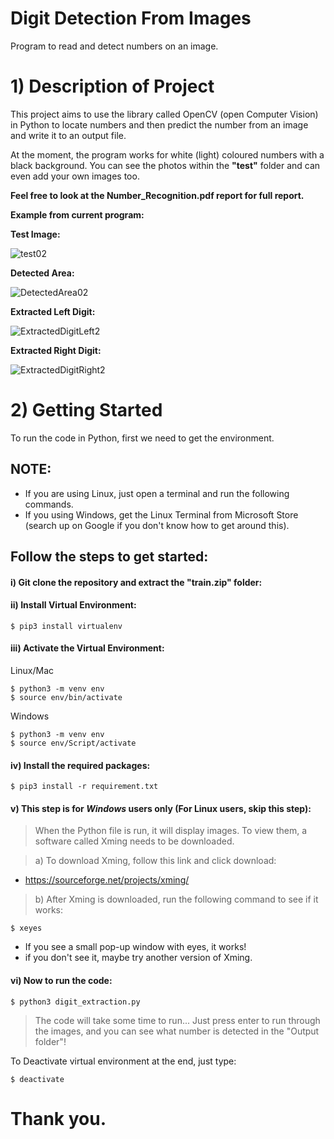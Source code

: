 # Digit Detection From Images
Program to read and detect numbers on an image. 

# 1) Description of Project
This project aims to use the library called OpenCV (open Computer Vision) in Python to locate numbers and then predict the number from an image and write it to an output file.

At the moment, the program works for white (light) coloured numbers with a black background. You can see the photos within the **"test"** folder and can even add your own images too.

**Feel free to look at the Number_Recognition.pdf report for full report.**

**Example from current program:**

**Test Image:**

![test02](https://user-images.githubusercontent.com/48969261/196024500-cf72f1f9-e7a2-4181-a7f5-8087f8306689.jpg) 


**Detected Area:**

![DetectedArea02](https://user-images.githubusercontent.com/48969261/196024523-5d7bf711-d54e-4a1b-a364-0a4b4895cb66.jpg)

**Extracted Left Digit:**

![ExtractedDigitLeft2](https://user-images.githubusercontent.com/48969261/196024524-135df294-a870-464b-9372-080bd9cdb96f.jpg)

**Extracted Right Digit:**

![ExtractedDigitRight2](https://user-images.githubusercontent.com/48969261/196024528-21bbf591-2927-4045-8d6d-3d7a77570795.jpg)

# 2) Getting Started
To run the code in Python, first we need to get the environment. 

## NOTE:

- If you are using Linux, just open a terminal and run the following commands. 
- If you using Windows, get the Linux Terminal from Microsoft Store (search up on Google if you don't know how to get around this).

## Follow the steps to get started:

#### i) Git clone the repository and extract the "train.zip" folder:

#### ii) Install Virtual Environment:
```shell
$ pip3 install virtualenv
```

#### iii) Activate the Virtual Environment:

Linux/Mac
```shell
$ python3 -m venv env
$ source env/bin/activate
```
Windows
```shell
$ python3 -m venv env
$ source env/Script/activate
```


#### iv) Install the required packages:
```shell
$ pip3 install -r requirement.txt
```

#### v) This step is for *Windows* users only (For Linux users, skip this step):
> When the Python file is run, it will display images. To view them, a software called Xming needs to be downloaded. 

> a) To download Xming, follow this link and click download: 
   - https://sourceforge.net/projects/xming/
> b) After Xming is downloaded, run the following command to see if it works:
```shell
$ xeyes
```
- If you see a small pop-up window with eyes, it works!
- if you don't see it, maybe try another version of Xming.

#### vi) Now to run the code:
```shell
$ python3 digit_extraction.py
```
> The code will take some time to run...
> Just press enter to run through the images, and you can see what number is detected in the "Output folder"!

To Deactivate virtual environment at the end, just type:
```shell
$ deactivate
```

# Thank you. 








